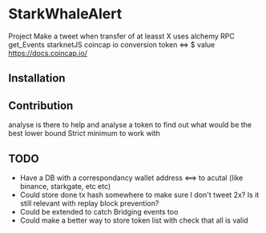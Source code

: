 # StarkWhaleAlert

Project
Make a tweet when transfer of at leasst X
uses alchemy RPC get_Events
starknetJS
coincap io conversion token <=> $ value https://docs.coincap.io/

## Installation

## Contribution

analyse is there to help and analyse a token to find out what would be the best lower bound
Strict minimum to work with

## TODO
- Have a DB with a correspondancy wallet address <==> to acutal (like binance, starkgate, etc etc)
 - Could store done tx hash somewhere to make sure I don't tweet 2x? Is it still relevant with replay block prevention?
- Could be extended to catch Bridging events too
- Could make a better way to store token list with check that all is valid
